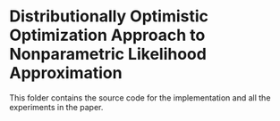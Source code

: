 # Distributionally Optimistic Optimization Approach to Nonparametric Likelihood Approximation

This folder contains the source code for the implementation and all the experiments in the paper.



